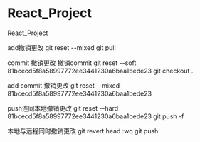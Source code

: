 # React_Project
React_Project

add撤销更改
git reset --mixed
git pull

commit 撤销更改
撤销commit 
git reset --soft 81bcecd5f8a58997772ee3441230a6baa1bede23
git checkout .

add commit 撤销更改
git reset --mixed 81bcecd5f8a58997772ee3441230a6baa1bede23

push连同本地撤销更改
git reset --hard 81bcecd5f8a58997772ee3441230a6baa1bede23
git push -f

本地与远程同时撤销更改
git revert head
:wq
git push